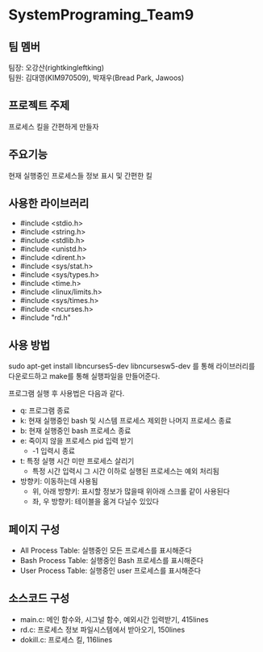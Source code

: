 # SystemPrograming_Team9
## 팀 멤버
팀장: 오강산(rightkingleftking)   
팀원: 김대영(KIM970509), 박재우(Bread Park, Jawoos)
## 프로젝트 주제
프로세스 킬을 간편하게 만들자
## 주요기능
현재 실행중인 프로세스들 정보 표시 및 간편한 킬
## 사용한 라이브러리
- #include <stdio.h>
- #include <string.h>
- #include <stdlib.h>
- #include <unistd.h>
- #include <dirent.h>
- #include <sys/stat.h>
- #include <sys/types.h>
- #include <time.h>
- #include <linux/limits.h>
- #include <sys/times.h>
- #include <ncurses.h>
- #include "rd.h"
## 사용 방법
sudo apt-get install libncurses5-dev libncursesw5-dev 를 통해 라이브러리를 다운로드하고 make를 통해 실행파일을 만들어준다.

프로그램 실행 후 사용법은 다음과 같다.

- q: 프로그램 종료
- k: 현재 실행중인 bash 및 시스템 프로세스 제외한 나머지 프로세스 종료
- b: 현재 실행중인 bash 프로세스 종료
- e: 죽이지 않을 프로세스 pid 입력 받기
  * -1 입력시 종료
- t: 특정 실행 시간 미만 프로세스 살리기
  * 특정 시간 입력시 그 시간 이하로 실행된 프로세스는 예외 처리됨
- 방향키: 이동하는데 사용됨
  * 위, 아래 방향키: 표시할 정보가 많을때 위아래 스크롤 같이 사용된다
  * 좌, 우 방향키: 테이블을 옮겨 다닐수 있있다
## 페이지 구성
- All Process Table: 실행중인 모든 프로세스를 표시해준다
- Bash Process Table: 실행중인 Bash 프로세스를 표시해준다
- User Process Table: 실행중인 user 프로세스를 표시해준다
## 소스코드 구성
- main.c: 메인 함수와, 시그널 함수, 예외시간 입력받기, 415lines
- rd.c: 프로세스 정보 파일시스템에서 받아오기, 150lines
- dokill.c: 프로세스 킬, 116lines
